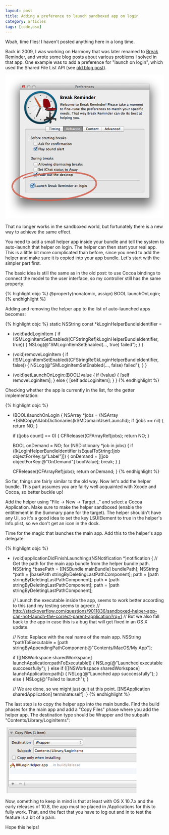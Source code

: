 ```yaml
---
layout: post
title: Adding a preference to launch sandboxed app on login
category: articles
tags: [code,osx]
---
```


Woah, time flies! I haven't posted anything here in a long time.

Back in 2009, I was working on Harmony that was later renamed to <a href="http://itunes.apple.com/app/id405918679?mt=12">Break Reminder</a>, and wrote some blog posts about various problems I solved in that app. One example was to add a preference for "launch on login", which used the Shared File List API (see <a href="/articles/preference-to-launch-on-login/">old blog post</a>).

<img src="/images/posts/launch-on-login-break-reminder.png">

 That no longer works in the sandboxed world, but fortunately there is a new way to achieve the same effect.

You need to add a small helper app inside your bundle and tell the system to auto-launch that helper on login. The helper can then start your real app. This is a little bit more complicated than before, since you need to add the helper and make sure it is copied into your app bundle. Let's start with the simpler part first.

The basic idea is still the same as in the old post: to use Cocoa bindings to connect the model to the user interface, so my controller still has the same property:

{% highlight objc %}
@property(nonatomic, assign) BOOL launchOnLogin;
{% endhighlight %}

Adding and removing the helper app to the list of auto-launched apps becomes:

{% highlight objc %}
static NSString const *kLoginHelperBundleIdentifier = <the id of the helper app here>

- (void)addLoginItem
{
    if (!SMLoginItemSetEnabled((CFStringRef)kLoginHelperBundleIdentifier, true)) {
        NSLog(@"SMLoginItemSetEnabled(..., true) failed");
    }
}

- (void)removeLoginItem
{
    if (!SMLoginItemSetEnabled((CFStringRef)kLoginHelperBundleIdentifier, false)) {
      NSLog(@"SMLoginItemSetEnabled(..., false) failed");
    }
}

- (void)setLaunchOnLogin:(BOOL)value
{
    if (!value) {
        [self removeLoginItem];
    } else {
        [self addLoginItem];
    }
}
{% endhighlight %}

Checking whether the app is currently in the list, for the getter implementation:

{% highlight objc %}
- (BOOL)launchOnLogin
{
    NSArray *jobs = (NSArray *)SMCopyAllJobDictionaries(kSMDomainUserLaunchd);
    if (jobs == nil) {
        return NO;
    }

    if ([jobs count] == 0) {
        CFRelease((CFArrayRef)jobs);
        return NO;
    }

    BOOL onDemand = NO;
    for (NSDictionary *job in jobs) {
        if ([kLoginHelperBundleIdentifier isEqualToString:[job objectForKey:@"Label"]]) {
            onDemand = [[job objectForKey:@"OnDemand"] boolValue];
            break;
        }
    }

    CFRelease((CFArrayRef)jobs);
    return onDemand;
}
{% endhighlight %}

So far, things are fairly similar to the old way. Now let's add the helper bundle. This part assumes you are fairly well acquainted with Xcode and Cocoa, so better buckle up!

Add the helper using "File -> New -> Target..." and select a Cocoa Application. Make sure to make the helper sandboxed (enable the entitlement in the Summary pane for the target). The helper shouldn't have any UI, so it's a good idea to set the key LSUIElement to true in the helper's Info.plist, so we don't get an icon in the dock.

Time for the magic that launches the main app. Add this to the helper's app delegate:

{% highlight objc %}
- (void)applicationDidFinishLaunching:(NSNotification *)notification
{
    // Get the path for the main app bundle from the helper bundle path.
    NSString *basePath = [[NSBundle mainBundle] bundlePath];
    NSString *path = [basePath stringByDeletingLastPathComponent];
    path = [path stringByDeletingLastPathComponent];
    path = [path stringByDeletingLastPathComponent];
    path = [path stringByDeletingLastPathComponent];

    // Launch the executable inside the app, seems to work better according to this (and my testing seems to agree):
    // http://stackoverflow.com/questions/9011836/sandboxed-helper-app-can-not-launch-the-correct-parent-application?rq=1
    // But we also fall back to the app in case this is a bug that will get fixed in an OS X update.

    // Note: Replace with the real name of the main app.
    NSString *pathToExecutable = [path stringByAppendingPathComponent:@"Contents/MacOS/My App"];

    if ([[NSWorkspace sharedWorkspace] launchApplication:pathToExecutable]) {
        NSLog(@"Launched executable succcessfully");
    }
    else if ([[NSWorkspace sharedWorkspace] launchApplication:path]) {
        NSLog(@"Launched app succcessfully");
    } else {
        NSLog(@"Failed to launch");
    }

    // We are done, so we might just quit at this point.
    [[NSApplication sharedApplication] terminate:self];
}
{% endhighlight %}

The last step is to copy the helper app into the main bundle. Find the build phases for the main app and add a "Copy Files" phase where you add the helper app. The destination type should be Wrapper and the subpath "Contents/Library/LoginItems":

<img src="/images/posts/launch-on-login-copy-phase.png">

Now, something to keep in mind is that at least with OS X 10.7.x and the early releases of 10.8, the app must be placed in /Applications for this to fully work. That, and the fact that you have to log out and in to test the feature is a bit of a pain.

Hope this helps!
